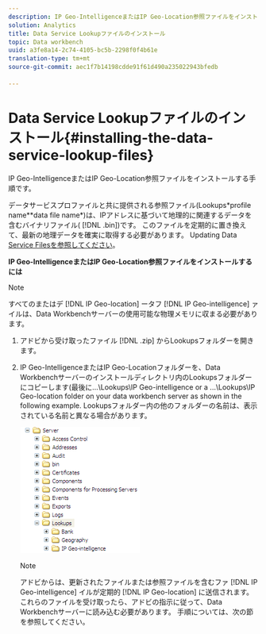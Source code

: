 ```yaml
---
description: IP Geo-IntelligenceまたはIP Geo-Location参照ファイルをインストールする手順です。
solution: Analytics
title: Data Service Lookupファイルのインストール
topic: Data workbench
uuid: a3fe8a14-2c74-4105-bc5b-2298f0f4b61e
translation-type: tm+mt
source-git-commit: aec1f7b14198cdde91f61d490a235022943bfedb

---
```



# Data Service Lookupファイルのインストール{#installing-the-data-service-lookup-files}

IP Geo-IntelligenceまたはIP Geo-Location参照ファイルをインストールする手順です。

データサービスプロファイルと共に提供される参照ファイル(Lookups\*profile name*\*data file name*)は、IPアドレスに基づいて地理的に関連するデータを含むバイナリファイル( [!DNL .bin])です。 このファイルを定期的に置き換えて、最新の地理データを確実に取得する必要があります。 Updating Data [Service Filesを参照してください](../../../../home/c-geo-oview/c-wk-data-svcs/c-updt-data-svc-files.md#concept-2b3d11e4cb814fc09add5de58a87045c)。

**IP Geo-IntelligenceまたはIP Geo-Location参照ファイルをインストールするには**

>[!NOTE]
>
>すべてのまたはデ [!DNL IP Geo-location] ータフ [!DNL IP Geo-intelligence] ァイルは、Data Workbenchサーバーの使用可能な物理メモリに収まる必要があります。

1. アドビから受け取ったファイル [!DNL .zip] からLookupsフォルダーを開きます。
1. IP Geo-IntelligenceまたはIP Geo-Locationフォルダーを、Data Workbenchサーバーのインストールディレクトリ内のLookupsフォルダーにコピーします(最後に…\Lookups\IP Geo-intelligence or a ...\Lookups\IP Geo-location folder on your data workbench server as shown in the following example. Lookupsフォルダー内の他のフォルダーの名前は、表示されている名前と異なる場合があります。

   ![ステップ情報](assets/Geo_installLookups_dirIP.png)

   >[!NOTE]
   >
   >アドビからは、更新されたファイルまたは参照ファイルを含むファ [!DNL IP Geo-intelligence] イルが定期的 [!DNL IP Geo-location] に送信されます。 これらのファイルを受け取ったら、アドビの指示に従って、Data Workbenchサーバーに読み込む必要があります。 手順については、次の節を参照してください。

